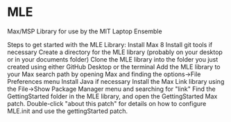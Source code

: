 # MLE
Max/MSP Library for use by the MIT Laptop Ensemble

Steps to get started with the MLE Library:
Install Max 8
Install git tools if necessary
Create a directory for the MLE library (probably on your desktop or in your documents folder)
Clone the MLE library into the folder you just created using either GitHub Desktop or the terminal
Add the MLE library to your Max search path by opening Max and finding the options->File Preferences menu
Install Java if necessary
Install the Max Link library using the File->Show Package Manager menu and searching for "link"
Find the GettingStarted folder in the MLE library, and open the GettingStarted Max patch.
Double-click "about this patch" for details on how to configure MLE.init and use the gettingStarted patch.
